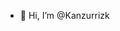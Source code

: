 - 👋 Hi, I’m @Kanzurrizk


<!---
Kanzurrizk/Kanzurrizk is a ✨ special ✨ repository because its `README.md` (this file) appears on your GitHub profile.
You can click the Preview link to take a look at your changes.
--->
